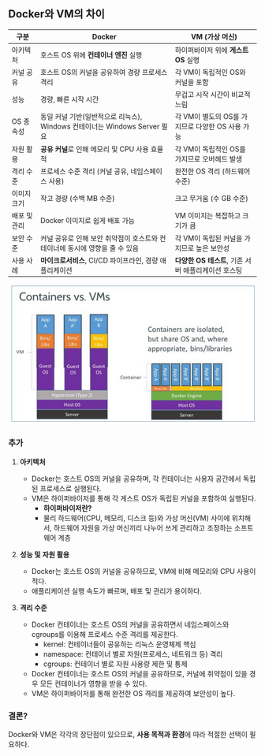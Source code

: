 
## Docker와 VM의 차이

| 구분           | Docker                                         | VM (가상 머신)                               |
|---------------|------------------------------------------------|---------------------------------------------|
| 아키텍처       | 호스트 OS 위에 **컨테이너 엔진** 실행            | 하이퍼바이저 위에 **게스트 OS** 실행            |
| 커널 공유      | 호스트 OS의 커널을 공유하여 경량 프로세스 격리    | 각 VM이 독립적인 OS와 커널을 포함               |
| 성능           | 경량, 빠른 시작 시간                            | 무겁고 시작 시간이 비교적 느림                 |
| OS 종속성      | 동일 커널 기반(일반적으로 리눅스), Windows 컨테이너는 Windows Server 필요 | 각 VM이 별도의 OS를 가지므로 다양한 OS 사용 가능 |
| 자원 활용       | **공유 커널**로 인해 메모리 및 CPU 사용 효율적    | 각 VM이 독립적인 OS를 가지므로 오버헤드 발생     |
| 격리 수준       | 프로세스 수준 격리 (커널 공유, 네임스페이스 사용) | 완전한 OS 격리 (하드웨어 수준)                   |
| 이미지 크기     | 작고 경량 (수백 MB 수준)                         | 크고 무거움 (수 GB 수준)                        |
| 배포 및 관리    | Docker 이미지로 쉽게 배포 가능                   | VM 이미지는 복잡하고 크기가 큼                 |
| 보안 수준       | 커널 공유로 인해 보안 취약점이 호스트와 컨테이너에 동시에 영향을 줄 수 있음 | 각 VM이 독립된 커널을 가지므로 높은 보안성        |
| 사용 사례       | **마이크로서비스**, CI/CD 파이프라인, 경량 애플리케이션 | **다양한 OS 테스트**, 기존 서버 애플리케이션 호스팅 |

![container_vs_vm.png](container_vs_vm.png)

### 추가 

1. **아키텍처**  
   - Docker는 호스트 OS의 커널을 공유하며, 각 컨테이너는 사용자 공간에서 독립된 프로세스로 실행된다. 
   - VM은 하이퍼바이저를 통해 각 게스트 OS가 독립된 커널을 포함하여 실행된다.
     - **하이퍼바이저란?** 
     - 물리 하드웨어(CPU, 메모리, 디스크 등)와 가상 머신(VM) 사이에 위치해서, 하드웨어 자원을 가상 머신끼리 나누어 쓰게 관리하고 조정하는 소프트웨어 계층


2. **성능 및 자원 활용**  
   - Docker는 호스트 OS의 커널을 공유하므로, VM에 비해 메모리와 CPU 사용이 적다.
   - 애플리케이션 실행 속도가 빠르며, 배포 및 관리가 용이하다.


3. **격리 수준**  
   - Docker 컨테이너는 호스트 OS의 커널을 공유하면서 네임스페이스와 cgroups를 이용해 프로세스 수준 격리를 제공한다.
     - kernel: 컨테이너들이 공유하는 리눅스 운영체제 핵심 
     - namespace: 컨테이너 별로 자원(프로세스, 네트워크 등) 격리 
     - cgroups: 컨테이너 별로 자원 사용량 제한 및 통제 
   - Docker 컨테이너는 호스트 OS의 커널을 공유하므로, 커널에 취약점이 있을 경우 모든 컨테이너가 영향을 받을 수 있다.
   - VM은 하이퍼바이저를 통해 완전한 OS 격리를 제공하여 보안성이 높다.
   
### 결론?
Docker와 VM은 각각의 장단점이 있으므로, **사용 목적과 환경**에 따라 적절한 선택이 필요하다.

